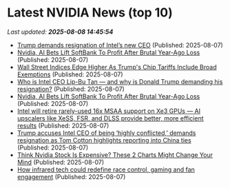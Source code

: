# Latest NVIDIA News (top 10)
_Last updated: **2025-08-08 14:45:54**_

- [Trump demands resignation of Intel’s new CEO](https://www.pcworld.com/article/2871288/trump-demands-resignation-of-intels-new-ceo.html) (Published: 2025-08-07)
- [Nvidia, AI Bets Lift SoftBank To Profit After Brutal Year-Ago Loss](https://biztoc.com/x/635f2c4be4f1afdd) (Published: 2025-08-07)
- [Wall Street Indices Edge Higher As Trump's Chip Tariffs Include Broad Exemptions](https://www.ndtvprofit.com/markets/us-stock-market-today-wall-street-indices-edge-higher-as-trumps-chip-tariffs-include-broad-exemptions) (Published: 2025-08-07)
- [Who is Intel CEO Lip-Bu Tan — and why is Donald Trump demanding his resignation?](https://economictimes.indiatimes.com/news/international/us/who-is-intel-ceo-lip-bu-tan-and-why-is-donald-trump-demanding-his-resignation-intel-ceo-latest-news/articleshow/123168518.cms) (Published: 2025-08-07)
- [Nvidia, AI Bets Lift SoftBank To Profit After Brutal Year-Ago Loss](https://consent.yahoo.com/v2/collectConsent?sessionId=1_cc-session_1a0c144b-e88a-4d11-82d1-397fe57d7d79) (Published: 2025-08-07)
- [Intel will retire rarely-used 16x MSAA support on Xe3 GPUs — AI upscalers like XeSS, FSR, and DLSS provide better, more efficient results](https://www.tomshardware.com/pc-components/gpus/intel-will-retire-rarely-used-16x-msaa-support-on-xe3-gpus-ai-upscalers-like-xess-fsr-and-dlss-provide-better-more-efficient-results) (Published: 2025-08-07)
- [Trump accuses Intel CEO of being ‘highly conflicted,’ demands resignation as Tom Cotton highlights reporting into China ties](https://fortune.com/2025/08/07/trump-intel-ceo-resign-highly-conflicted-china-chips/) (Published: 2025-08-07)
- [Think Nvidia Stock Is Expensive? These 2 Charts Might Change Your Mind](https://biztoc.com/x/dedb244028df2488) (Published: 2025-08-07)
- [How infrared tech could redefine race control, gaming and fan engagement](https://www.autosport.com/general/news/how-infrared-tech-could-redefine-race-control-gaming-and-fan-engagement/10749194/) (Published: 2025-08-07)
